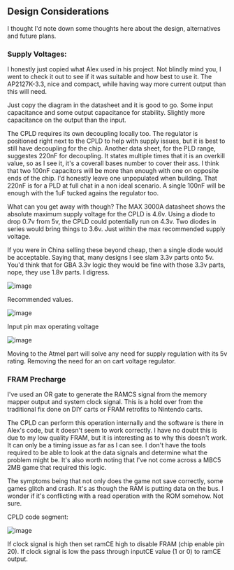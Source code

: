 ## Design Considerations

I thought I'd note down some thoughts here about the design, alternatives and future plans. 

### Supply Voltages:

I honestly just copied what Alex used in his project. Not blindly mind you, I went to check it out to see if it was suitable and how best to use it. The AP2127K-3.3, nice and compact, while having way more current output than this will need.

Just copy the diagram in the datasheet and it is good to go. Some input capacitance and some output capacitance for stability. Slightly more capacitance on the output than the input.

The CPLD requires its own decoupling locally too. The regulator is positioned right next to the CPLD to help with supply issues, but it is best to still have decoupling for the chip. Another data sheet, for the PLD range, suggestes 220nF for decoupling. It states multiple times that it is an overkill value, so as I see it, it's a coverall bases number to cover their ass. I think that two 100nF capacitors will be more than enough with one on opposite ends of the chip. I'd honestly leave one unpopulated when building. That 220nF is for a PLD at full chat in a non ideal scenario. A single 100nF will be enough with the 1uF tucked agains the regulator too.

What can you get away with though? The MAX 3000A datasheet shows the absolute maximum supply voltage for the CPLD is 4.6v. Using a diode to drop 0.7v from 5v, the CPLD could potentially run on 4.3v. Two diodes in series would bring things to 3.6v. Just within the max recommended supply voltage.

If you were in China selling these beyond cheap, then a single diode would be acceptable. Saying that, many designs I see slam 3.3v parts onto 5v. You'd think that for GBA 3.3v logic they would be fine with those 3.3v parts, nope, they use 1.8v parts. I digress.

![image](https://github.com/sillyhatday/GAMEBOY-MBC5-CPLD-2MB/assets/65309612/7ad6c4f1-474b-430a-8a7c-38a094d51354)

Recommended values.

![image](https://github.com/sillyhatday/GAMEBOY-MBC5-CPLD-2MB/assets/65309612/c5e22615-49fd-4911-9b55-f17689f92b26)

Input pin max operating voltage

![image](https://github.com/sillyhatday/GAMEBOY-MBC5-CPLD-2MB/assets/65309612/c0ca1e72-9525-43fb-be55-a84cd655be1b)

Moving to the Atmel part will solve any need for supply regulation with its 5v rating. Removing the need for an on cart voltage regulator.

### FRAM Precharge

I've used an OR gate to generate the RAMCS signal from the memory mapper output and system clock signal. This is a hold over from the traditional fix done on DIY carts or FRAM retrofits to Nintendo carts.

The CPLD can perform this operation internally and the software is there in Alex's code, but it doesn't seem to work correctly. I have no doubt this is due to my low quality FRAM, but it is interesting as to why this doesn't work. It can only be a timing issue as far as I can see. I don't have the tools required to be able to look at the data signals and determine what the problem might be. It's also worth noting that I've not come across a MBC5 2MB game that required this logic. 

The symptoms being that not only does the game not save correctly, some games glitch and crash. It's as though the RAM is putting data on the bus. I wonder if it's conflicting with a read operation with the ROM somehow. Not sure.

CPLD code segment:

![image](https://github.com/sillyhatday/GAMEBOY-MBC5-CPLD-2MB/assets/65309612/677a3d42-db7b-4875-b0e2-3d32b3634d5c)

If clock signal is high then set ramCE high to disable FRAM (chip enable pin 20). If clock signal is low the pass through inputCE value (1 or 0) to ramCE output.
